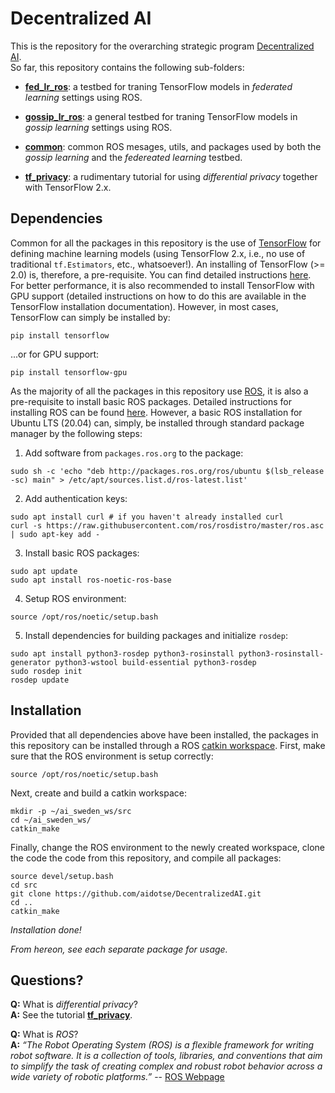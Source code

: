 # Decentralized AI

This is the repository for the overarching strategic program [Decentralized AI](https://www.ai.se/en/projects-9/decentralized-ai).  
So far, this repository contains the following sub-folders:

* [__fed_lr_ros__](https://github.com/aidotse/DecentralizedAI/tree/main/fed_lr_ros): a testbed for traning TensorFlow models in *federated learning* settings using ROS.

* [__gossip_lr_ros__](https://github.com/aidotse/DecentralizedAI/tree/main/gossip_lr_ros): a general testbed for traning TensorFlow models in *gossip learning* settings using ROS.

* [__common__](https://github.com/aidotse/DecentralizedAI/tree/main/common): common ROS mesages, utils, and packages used by both the *gossip learning* and the *federeated learning* testbed.

* [__tf_privacy__](https://github.com/aidotse/DecentralizedAI/tree/main/tf_privacy): a rudimentary tutorial for using _differential privacy_ together with TensorFlow 2.x.


## Dependencies

Common for all the packages in this repository is the use of [TensorFlow](https://www.tensorflow.org/) for defining machine learning models (using TensorFlow 2.x, i.e., no use of traditional `tf.Estimators`, etc., whatsoever!). An installing of TensorFlow (>= 2.0) is, therefore, a pre-requisite. You can find detailed instructions [here](https://www.tensorflow.org/install/). For better performance, it is also recommended to install TensorFlow with GPU support (detailed instructions on how to do this are available in the TensorFlow installation documentation). However, in most cases, TensorFlow can simply be installed by:

```
pip install tensorflow
```

...or for GPU support:


```
pip install tensorflow-gpu
```

As the majority of all the packages in this repository use [ROS](https://www.ros.org/), it is also a pre-requisite to install basic ROS packages. Detailed instructions for installing ROS can be found [here](http://wiki.ros.org/noetic/Installation). However, a basic ROS installation for Ubuntu LTS (20.04) can, simply, be installed through standard package manager by the following steps:

1. Add software from `packages.ros.org` to the package:
```
sudo sh -c 'echo "deb http://packages.ros.org/ros/ubuntu $(lsb_release -sc) main" > /etc/apt/sources.list.d/ros-latest.list'
```

2. Add authentication keys:
```
sudo apt install curl # if you haven't already installed curl
curl -s https://raw.githubusercontent.com/ros/rosdistro/master/ros.asc | sudo apt-key add -
```

3. Install basic ROS packages:
```
sudo apt update
sudo apt install ros-noetic-ros-base
```

4. Setup ROS environment:
```
source /opt/ros/noetic/setup.bash
```

5. Install dependencies for building packages and initialize `rosdep`:
```
sudo apt install python3-rosdep python3-rosinstall python3-rosinstall-generator python3-wstool build-essential python3-rosdep
sudo rosdep init
rosdep update
```


## Installation

Provided that all dependencies above have been installed, the packages in this repository can be installed through a ROS [catkin workspace]( http://wiki.ros.org/catkin/Tutorials/create_a_workspace). First, make sure that the ROS environment is setup correctly:   
```
source /opt/ros/noetic/setup.bash
```

Next, create and build a catkin workspace:
```
mkdir -p ~/ai_sweden_ws/src
cd ~/ai_sweden_ws/
catkin_make
```

Finally, change the ROS environment to the newly created workspace, clone the code the code from this repository, and compile all packages:
```
source devel/setup.bash
cd src
git clone https://github.com/aidotse/DecentralizedAI.git
cd ..
catkin_make
```

_Installation done!_

_From hereon, see each separate package for usage._ 


## Questions?

__Q:__ What is _differential privacy_? \
__A:__ See the tutorial [__tf_privacy__](https://github.com/aidotse/DecentralizedAI/tree/main/tf_privacy).

__Q:__ What is _ROS_? \
__A:__ *“The Robot Operating System (ROS) is a flexible framework for writing robot software. It is a collection of tools, libraries, and conventions that aim to simplify the task of creating complex and robust robot behavior across a wide variety of robotic platforms.”* -- [ROS Webpage](https://www.ros.org/about-ros/)

